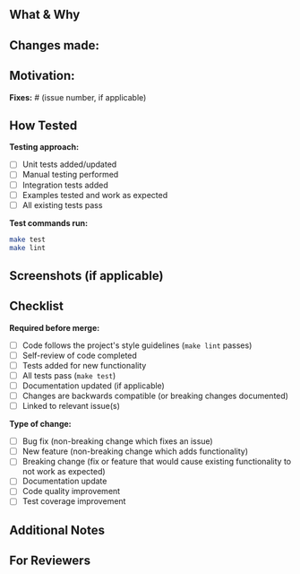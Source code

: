 ## What & Why

<!-- 
Clearly explain:
- What changes you made
- Why these changes are needed
- What problem they solve or feature they add
-->

**Changes made:**
- 

**Motivation:**
- 

**Fixes:** # (issue number, if applicable)

## How Tested

<!-- 
Describe how you tested your changes:
- Unit tests added/updated
- Manual testing performed  
- Integration tests
- Examples tested
-->

**Testing approach:**
- [ ] Unit tests added/updated
- [ ] Manual testing performed
- [ ] Integration tests added
- [ ] Examples tested and work as expected
- [ ] All existing tests pass

**Test commands run:**
```bash
make test
make lint
```

## Screenshots (if applicable)

<!-- 
For UI changes, examples, or documentation updates, include:
- Before/after screenshots
- Terminal output
- Example usage
-->

## Checklist

**Required before merge:**
- [ ] Code follows the project's style guidelines (`make lint` passes)
- [ ] Self-review of code completed
- [ ] Tests added for new functionality
- [ ] All tests pass (`make test`)
- [ ] Documentation updated (if applicable)
- [ ] Changes are backwards compatible (or breaking changes documented)
- [ ] Linked to relevant issue(s)

**Type of change:**
- [ ] Bug fix (non-breaking change which fixes an issue)
- [ ] New feature (non-breaking change which adds functionality)
- [ ] Breaking change (fix or feature that would cause existing functionality to not work as expected)
- [ ] Documentation update
- [ ] Code quality improvement
- [ ] Test coverage improvement

## Additional Notes

<!-- 
Add any additional context:
- Design decisions made
- Alternative approaches considered
- Future improvements planned
- Dependencies added/removed
-->

## For Reviewers

<!-- 
Help reviewers by highlighting:
- Areas that need special attention
- Specific feedback you're looking for
- Known limitations or trade-offs
-->
